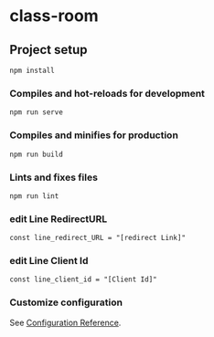 # class-room

## Project setup
```
npm install
```

### Compiles and hot-reloads for development
```
npm run serve
```

### Compiles and minifies for production
```
npm run build
```

### Lints and fixes files
```
npm run lint
```

### edit Line RedirectURL
```
const line_redirect_URL = "[redirect Link]"
```
### edit Line Client Id
```
const line_client_id = "[Client Id]"
```
### Customize configuration
See [Configuration Reference](https://cli.vuejs.org/config/).
